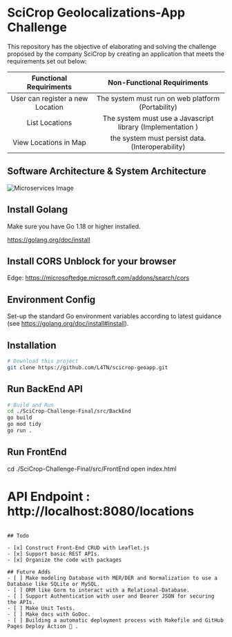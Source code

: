 # SciCrop Geolocalizations-App Challenge
This repository has the objective of elaborating and solving the challenge proposed by the company SciCrop by creating an application that meets the requirements set out below:

| Functional Requiriments                | Non-Functional Requiriments                                   | 
| :----------------------:               | :----------------------------------------------------------:  | 
| User can register a new Location       | The system must run on web platform (Portability)             | 
| List     Locations                     | The system must use a Javascript library (Implementation )    |                                               
| View Locations in Map                  | the system must persist data. (Interoperability) | 


## Software Architecture & System Architecture
![Microservices Image](https://user-images.githubusercontent.com/75400361/169652789-c16708cb-dd6e-4abb-b030-1d6dc566ace9.png)


## Install Golang
Make sure you have Go 1.18 or higher installed.

https://golang.org/doc/install

## Install CORS Unblock for your browser

Edge: https://microsoftedge.microsoft.com/addons/search/cors

## Environment Config

Set-up the standard Go environment variables according to latest guidance (see https://golang.org/doc/install#install).

## Installation
```bash
# Download this project
git clone https://github.com/L4TN/scicrop-geoapp.git
```

## Run BackEnd API
```bash
# Build and Run
cd ./SciCrop-Challenge-Final/src/BackEnd
go build
go mod tidy
go run .
```

## Run FrontEnd 
cd ./SciCrop-Challenge-Final/src/FrontEnd
open index.html


# API Endpoint : http://localhost:8080/locations
```

## Todo

- [x] Construct Front-End CRUD with Leaflet.js
- [x] Support basic REST APIs.
- [x] Organize the code with packages

## Future Adds
- [ ] Make modeling Database with MER/DER and Normalization to use a Database like SQLite or MySQL.
- [ ] ORM like Gorm to interact with a Relational-Database.
- [ ] Support Authentication with user and Bearer JSON for securing the APIs.
- [ ] Make Unit Tests.
- [ ] Make docs with GoDoc.
- [ ] Building a automatic deployment process with Makefile and GitHub Pages Deploy Action 🚀 .



